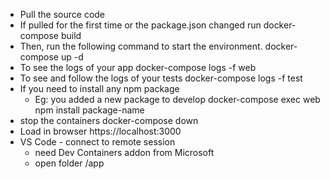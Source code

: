 - Pull the source code
- If pulled for the first time or the package.json changed run
docker-compose build
- Then, run the following command to start the environment.
docker-compose up -d
- To see the logs of your app
docker-compose logs -f web
- To see and follow the logs of your tests
docker-compose logs -f test
- If you need to install any npm package
    - Eg: you added a new package to develop
docker-compose exec web npm install package-name
- stop the containers
docker-compose down
- Load in browser
https://localhost:3000
- VS Code - connect to remote session
    - need Dev Containers addon from Microsoft
    - open folder /app